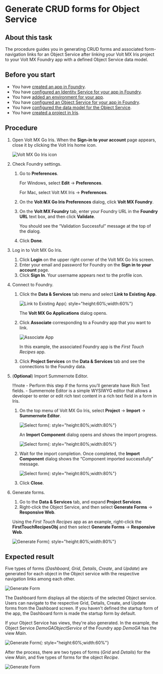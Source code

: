 # Generate CRUD forms for Object Service

## About this task

The procedure guides you in generating CRUD forms and associated form-navigation links for an Object Service after linking your Volt MX Iris project to your Volt MX Foundry app with a defined Object Service data model. 

## Before you start

- You have [created an app in Foundry](https://opensource.hcltechsw.com/voltmxgo-documentation/tutorials/adaptertutorial.html#create-an-app-in-volt-mx-foundry).
- You have [configured an Identity Service for your app in Foundry](https://opensource.hcltechsw.com/voltmxgo-documentation/tutorials/adaptertutorial.html#configure-an-identity-service).
- You have [added an environment for your app](https://opensource.hcltechsw.com/voltmxgo-documentation/tutorials/adaptertutorial.html#add-an-environment).
- You have [configured an Object Service for your app in Foundry](https://opensource.hcltechsw.com/voltmxgo-documentation/tutorials/adaptertutorial.html#configure-an-object-service).
- You have [configured the data model for the Object Service](https://opensource.hcltechsw.com/voltmxgo-documentation/tutorials/adaptertutorial.html#configure-a-data-model).
- You have [created a project in Iris](https://opensource.hcltechsw.com/voltmxgo-documentation/tutorials/designimport.html#create-a-new-project).

## Procedure

1. Open Volt MX Go Iris. When the **Sign-in to your account** page appears, close it by clicking the Volt Iris home icon.

    ![Volt MX Go Iris icon](../assets/images/irisicon.png)

2. Check Foundry settings.
    1. Go to **Preferences**.
        
        For Windows, select **Edit** &rarr; **Preferences**. 
        
        For Mac, select Volt MX Iris &rarr; **Preferences**.

    2. On the **Volt MX Go Iris Preferences** dialog, click **Volt MX Foundry**.
    3. On the **Volt MX Foundry** tab, enter your Foundry URL in the **Foundry URL** text box, and then click **Validate**.
        
        You should see the “Validation Successful” message at the top of the dialog.
    
    4. Click **Done**.

3. Log in to Volt MX Go Iris.
    1. Click **Login** on the upper right corner of the Volt MX Go Iris screen.
    2. Enter your email and password for Foundry on the **Sign in to your account** page.
    3. Click **Sign In**. Your username appears next to the profile icon.

4. Connect to Foundry.
    1. Click the **Data & Services** tab menu and select **Link to Existing App**. 

        ![Link to Existing App](../assets/images/linktoapp.png){: style="height:60%;width:60%"}
        
        The **Volt MX Go Applications** dialog opens.

    2. Click **Associate** corresponding to a Foundry app that you want to link.

        ![Associate App](../assets/images/associateapp.png)

        In this example, the associated Foundry app is the *First Touch Recipes* app.

    3. Click **Project Services** on the **Data & Services** tab and see the connections to the Foundry data.

5.	(**Optional**) Import Summernote Editor.

    !!!note
        - Perform this step if the forms you’ll generate have Rich Text fields. 
        - Summernote Editor is a simple WYSIWYG editor that allows a developer to enter or edit rich text content in a rich text field in a form in Iris.

    1. On the top menu of Volt MX Go Iris, select **Project** &rarr; **Import** &rarr; **Summernote Editor**.

        ![Select form](../assets/images/snimport.png){: style="height:80%;width:80%"}  
        
        An **Import Component** dialog opens and shows the import progress.

        ![Select form](../assets/images/snimportcomp.png){: style="height:80%;width:80%"} 

    2. Wait for the import completion. Once completed, the **Import Component** dialog shows the “Component imported successfully” message.

        ![Select form](../assets/images/snimportsuccess.png){: style="height:80%;width:80%"}

    3. Click **Close**.

6. Generate forms.
    1. Go to the **Data & Services** tab, and expand **Project Services**.  
    2. Right-click the Object Service, and then select **Generate Forms** &rarr; **Responsive Web**.

    Using the *First Touch Recipes* app as an example, right-click the **FirstTouchRecipesObj** and then select **Generate Forms** &rarr; **Responsive Web**. 

    ![Generate Form](../assets/images/genform.png){: style="height:80%;width:80%"}

## Expected result

Five types of forms (*Dashboard*, *Grid*, *Details*, *Create*, and *Update*) are generated for each object in the Object service with the respective navigation links among each other.

![Generate Form](../assets/images/genform1.png)

The Dashboard form displays all the objects of the selected Object service. Users can navigate to the respective Grid, Details, Create, and Update forms from the Dashboard screen. If you haven't defined the startup form of the app, the Dashboard form is made the startup form by default.

If your Object Service has views, they're also generated. In the example, the Object Service *DemoGAObjectService* of the Foundry app *DemoGA* has the view *Main*.

![Generate Form](../assets/images/genform2.png){: style="height:60%;width:60%"}

After the process, there are two types of forms (*Grid* and *Details*) for the view *Main*, and five types of forms for the object *Recipe*.   

![Generate Form](../assets/images/genform3.png)
